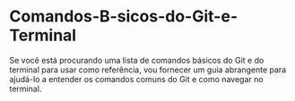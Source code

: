 # Comandos-B-sicos-do-Git-e-Terminal
Se você está procurando uma lista de comandos básicos do Git e do terminal para usar como referência, vou fornecer um guia abrangente para ajudá-lo a entender os comandos comuns do Git e como navegar no terminal.
